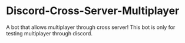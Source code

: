 # Discord-Cross-Server-Multiplayer
A bot that allows multiplayer through cross server! This bot is only for testing multiplayer through discord.
